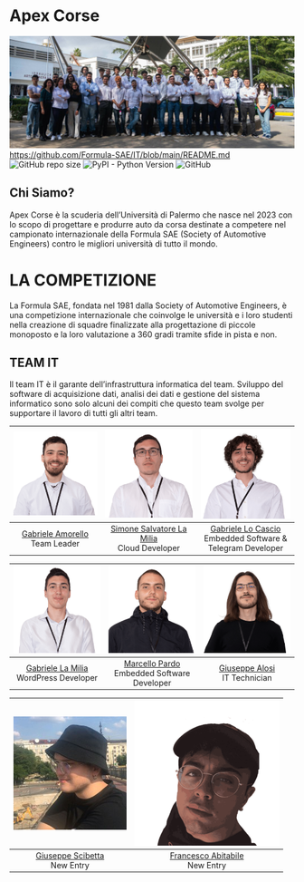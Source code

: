 # Apex Corse

![Project's banner](./Resources/Banners/banner.jpg)
https://github.com/Formula-SAE/IT/blob/main/README.md
![GitHub repo size](https://img.shields.io/github/repo-size/Formula-SAE/IT)
![PyPI - Python Version](https://img.shields.io/pypi/pyversions/SQLAlchemy)
![GitHub](https://img.shields.io/github/license/Formula-SAE/IT)


## Chi Siamo?

Apex Corse è la scuderia dell’Università di Palermo che nasce nel 2023 con lo scopo di progettare e produrre auto da 
corsa destinate a competere nel campionato internazionale della Formula SAE (Society of Automotive Engineers) contro le
migliori università di tutto il mondo.

# LA COMPETIZIONE

La Formula SAE, fondata nel 1981 dalla Society of Automotive Engineers, è una competizione internazionale che coinvolge 
le università e i loro studenti nella creazione di squadre finalizzate alla progettazione di piccole monoposto e la loro
valutazione a 360 gradi tramite sfide in pista e non.


## TEAM IT

Il team IT è il garante dell’infrastruttura informatica del team. Sviluppo del software di acquisizione dati, analisi 
dei dati e gestione del sistema informatico sono solo alcuni dei compiti che questo team svolge per supportare il lavoro
di tutti gli altri team.


| ![Gabriele Amorello](./Resources/Members/GabrieleAmorello.png) | ![Simone Salvatore La Milia](./Resources/Members/SimoneSalvatoreLaMilia.png) | ![Gabriele Lo Cascio](./Resources/Members/GabrieleLoCascio.png) |
|:--------------------------------------------------------------:|:---------------------------------------------------------------:|:--------------------------------------------------------------------------:|
| [Gabriele Amorello](https://www.linkedin.com/in/gabriele-salvatore-amorello-808954180/)<br>Team Leader | [Simone Salvatore La Milia]()<br>Cloud Developer | [Gabriele Lo Cascio](https://www.linkedin.com/in/gabriele-locascio/)<br>Embedded Software & Telegram Developer |

| ![Gabriele La Milia](./Resources/Members/GabrieleLaMilia.png) | ![Marcello Pardo](./Resources/Members/MarcelloPardo.png) | ![Giuseppe Alosi](./Resources/Members/GiuseppeAlosi.png) |
|:-------------------------------------------------------------:|:-------------------------------------------------------:|:-------------------------------------------------------:|
| [Gabriele La Milia](https://www.linkedin.com/in/gabrielelm/)<br>WordPress Developer | [Marcello Pardo]()<br>Embedded Software Developer | [Giuseppe Alosi](https://www.linkedin.com/in/giuseppe-alosi-47a898202/)<br>IT Technician |

| ![Giuseppe Scibetta](./Resources/Members/GiuseppeScibetta.png) | ![Francesco Abitabile](./Resources/Members/FrancescoAbitabile.png) |
|:-------------------------------------------------------------:|:----------------------------------------------:|
| [Giuseppe Scibetta](https://www.linkedin.com/in/giuseppeshib/)<br>New Entry | [Francesco Abitabile]()<br>New Entry |

